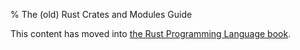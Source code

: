 % The (old) Rust Crates and Modules Guide

This content has moved into
[the Rust Programming Language book](book/crates-and-modules.html).
